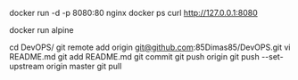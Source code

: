 docker run -d -p 8080:80 nginx
docker ps
curl http://127.0.0.1:8080

docker run alpine

cd DevOPS/
git remote add origin git@github.com:85Dimas85/DevOPS.git
vi README.md
git add README.md
git commit
git push origin
git push --set-upstream origin master
git pull
